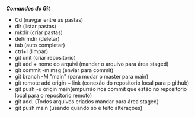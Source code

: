 ***Comandos do Git***

- Cd (navgar entre as pastas)
- dir (listar pastas)
- mkdir (criar pastas)
- del/rmdir (deletar)
- tab (auto completar)
- ctrl+l (limpar)
- git unit (criar repositorio)
- git add + nome do arquivi (mandar o arquivo para área staged) 
- git commit -m msg (enviar para commit)
- git branch -M "main" (para mudar o master para main)
- git remote add origin + link (conexão do repositorio local para p github)
- git push -u origin main(empurrão nos commit que estão no repositorio local para o repositorio remoto)
- git add. (Todos arquivos criados mandar para área staged)
- git push main (usando quando só é feito alterações)